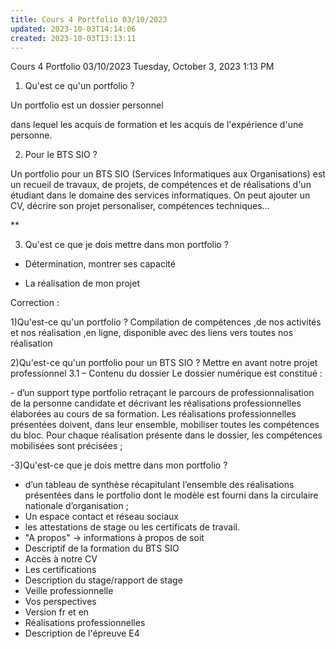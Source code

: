 ```yaml
---
title: Cours 4 Portfolio 03/10/2023
updated: 2023-10-03T14:14:06
created: 2023-10-03T13:13:11
---
```


Cours 4 Portfolio 03/10/2023
Tuesday, October 3, 2023
1:13 PM

1.  Qu'est ce qu'un portfolio ?

Un portfolio est un dossier personnel

dans lequel les acquis de formation et les acquis de l'expérience d'une personne.

2.  Pour le BTS SIO ?

Un portfolio pour un BTS SIO (Services Informatiques aux Organisations) est un recueil de travaux, de projets, de compétences et de réalisations d'un étudiant dans le domaine des services informatiques. On peut ajouter un CV, décrire son projet personaliser, compétences techniques…

**

3.  Qu'est ce que je dois mettre dans mon portfolio ?

- Détermination, montrer ses capacité

- La réalisation de mon projet

Correction :

1)Qu'est-ce qu'un portfolio ?
Compilation de compétences ,de nos activités et nos réalisation ,en ligne, disponible avec des liens vers toutes nos réalisation

2)Qu'est-ce qu'un portfolio pour un BTS SIO ?
Mettre en avant notre projet professionnel
3.1 – Contenu du dossier
Le dossier numérique est constitué :

\- d’un support type portfolio retraçant le parcours de professionnalisation de la personne candidate et décrivant les réalisations professionnelles élaborées au cours de sa formation. Les réalisations professionnelles présentées doivent, dans leur ensemble, mobiliser toutes les compétences du bloc. Pour chaque réalisation présente dans le dossier, les compétences mobilisées sont précisées ;

-3)Qu'est-ce que je dois mettre dans mon portfolio ?

- d’un tableau de synthèse récapitulant l’ensemble des réalisations présentées dans le portfolio dont le modèle est fourni dans la circulaire nationale d’organisation ;
- Un espace contact et réseau sociaux
- les attestations de stage ou les certificats de travail.
- "A propos" -\> informations à propos de soit
- Descriptif de la formation du BTS SIO
- Accès à notre CV
- Les certifications
- Description du stage/rapport de stage
- Veille professionnelle
- Vos perspectives
- Version fr et en
- Réalisations professionnelles
- Description de l'épreuve E4

